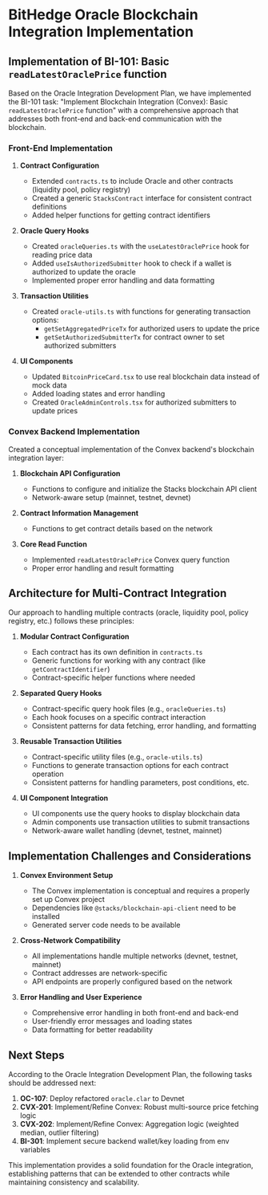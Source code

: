 # BitHedge Oracle Blockchain Integration Implementation

## Implementation of BI-101: Basic `readLatestOraclePrice` function

Based on the Oracle Integration Development Plan, we have implemented the BI-101 task: "Implement Blockchain Integration (Convex): Basic `readLatestOraclePrice` function" with a comprehensive approach that addresses both front-end and back-end communication with the blockchain.

### Front-End Implementation

1. **Contract Configuration**

   - Extended `contracts.ts` to include Oracle and other contracts (liquidity pool, policy registry)
   - Created a generic `StacksContract` interface for consistent contract definitions
   - Added helper functions for getting contract identifiers

2. **Oracle Query Hooks**

   - Created `oracleQueries.ts` with the `useLatestOraclePrice` hook for reading price data
   - Added `useIsAuthorizedSubmitter` hook to check if a wallet is authorized to update the oracle
   - Implemented proper error handling and data formatting

3. **Transaction Utilities**

   - Created `oracle-utils.ts` with functions for generating transaction options:
     - `getSetAggregatedPriceTx` for authorized users to update the price
     - `getSetAuthorizedSubmitterTx` for contract owner to set authorized submitters

4. **UI Components**
   - Updated `BitcoinPriceCard.tsx` to use real blockchain data instead of mock data
   - Added loading states and error handling
   - Created `OracleAdminControls.tsx` for authorized submitters to update prices

### Convex Backend Implementation

Created a conceptual implementation of the Convex backend's blockchain integration layer:

1. **Blockchain API Configuration**

   - Functions to configure and initialize the Stacks blockchain API client
   - Network-aware setup (mainnet, testnet, devnet)

2. **Contract Information Management**

   - Functions to get contract details based on the network

3. **Core Read Function**
   - Implemented `readLatestOraclePrice` Convex query function
   - Proper error handling and result formatting

## Architecture for Multi-Contract Integration

Our approach to handling multiple contracts (oracle, liquidity pool, policy registry, etc.) follows these principles:

1. **Modular Contract Configuration**

   - Each contract has its own definition in `contracts.ts`
   - Generic functions for working with any contract (like `getContractIdentifier`)
   - Contract-specific helper functions where needed

2. **Separated Query Hooks**

   - Contract-specific query hook files (e.g., `oracleQueries.ts`)
   - Each hook focuses on a specific contract interaction
   - Consistent patterns for data fetching, error handling, and formatting

3. **Reusable Transaction Utilities**

   - Contract-specific utility files (e.g., `oracle-utils.ts`)
   - Functions to generate transaction options for each contract operation
   - Consistent patterns for handling parameters, post conditions, etc.

4. **UI Component Integration**
   - UI components use the query hooks to display blockchain data
   - Admin components use transaction utilities to submit transactions
   - Network-aware wallet handling (devnet, testnet, mainnet)

## Implementation Challenges and Considerations

1. **Convex Environment Setup**

   - The Convex implementation is conceptual and requires a properly set up Convex project
   - Dependencies like `@stacks/blockchain-api-client` need to be installed
   - Generated server code needs to be available

2. **Cross-Network Compatibility**

   - All implementations handle multiple networks (devnet, testnet, mainnet)
   - Contract addresses are network-specific
   - API endpoints are properly configured based on the network

3. **Error Handling and User Experience**
   - Comprehensive error handling in both front-end and back-end
   - User-friendly error messages and loading states
   - Data formatting for better readability

## Next Steps

According to the Oracle Integration Development Plan, the following tasks should be addressed next:

1. **OC-107**: Deploy refactored `oracle.clar` to Devnet
2. **CVX-201**: Implement/Refine Convex: Robust multi-source price fetching logic
3. **CVX-202**: Implement/Refine Convex: Aggregation logic (weighted median, outlier filtering)
4. **BI-301**: Implement secure backend wallet/key loading from env variables

This implementation provides a solid foundation for the Oracle integration, establishing patterns that can be extended to other contracts while maintaining consistency and scalability.
